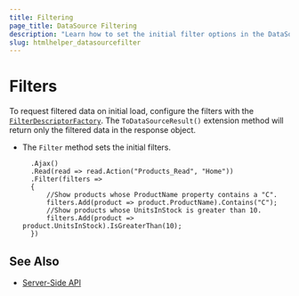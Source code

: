 ```yaml
---
title: Filtering
page_title: DataSource Filtering
description: "Learn how to set the initial filter options in the DataSource HtmlHelper for {{ site.framework }}."
slug: htmlhelper_datasourcefilter
---
```


# Filters

To request filtered data on initial load, configure the filters with the [`FilterDescriptorFactory`](/api/Kendo.Mvc.UI.Fluent/DataSourceFilterDescriptorFactory). The `ToDataSourceResult()` extension method will return only the filtered data in the response object.

* The `Filter` method sets the initial filters.

        .Ajax()
        .Read(read => read.Action("Products_Read", "Home"))
        .Filter(filters =>
        {
            //Show products whose ProductName property contains a "C".
            filters.Add(product => product.ProductName).Contains("C");
            //Show products whose UnitsInStock is greater than 10.
            filters.Add(product => product.UnitsInStock).IsGreaterThan(10);
        })

## See Also

* [Server-Side API](/api/datasource)
